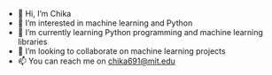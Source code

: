 - 👋 Hi, I’m Chika
- 👀 I’m interested in machine learning and Python
- 🌱 I’m currently learning Python programming and machine learning libraries
- 💞️ I’m looking to collaborate on machine learning projects
- 📫 You can reach me on chika691@mit.edu 

